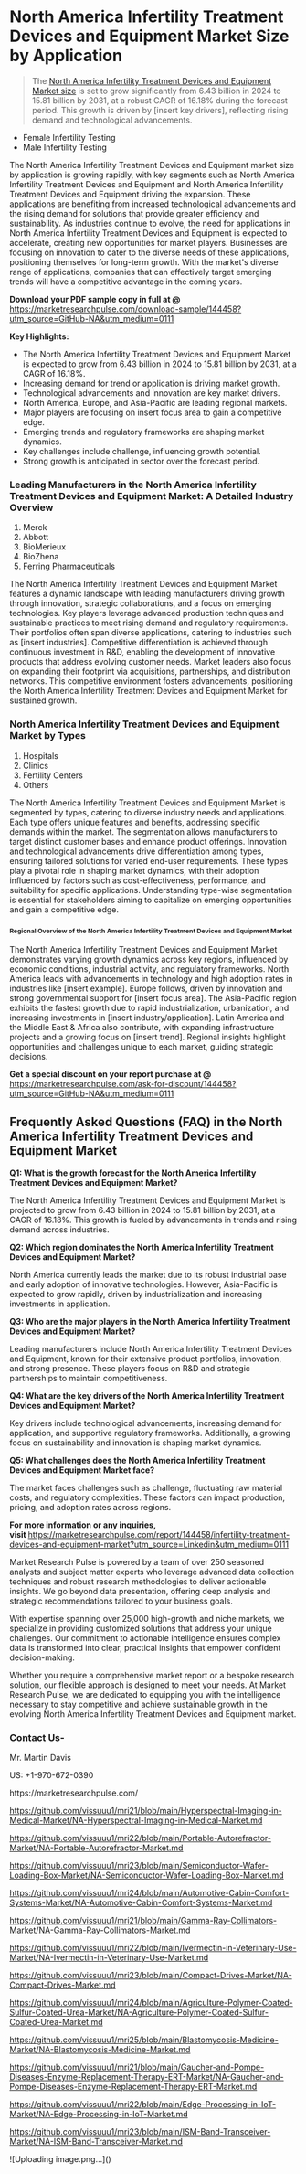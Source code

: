 <h1>North America Infertility Treatment Devices and Equipment Market&nbsp;Size by Application</h1><blockquote><p>The <a href="https://marketresearchpulse.com/download-sample/144458?utm_source=GitHub-NA&amp;utm_medium=0111">North America Infertility Treatment Devices and Equipment Market size</a> is set to grow significantly from 6.43 billion in 2024 to 15.81 billion by 2031, at a robust CAGR of 16.18% during the forecast period. This growth is driven by [insert key drivers], reflecting rising demand and technological advancements.</p></blockquote><ul><li>Female Infertility Testing <li> Male Infertility Testing</li></ul><p>The North America Infertility Treatment Devices and Equipment market size by application is growing rapidly, with key segments such as North America Infertility Treatment Devices and Equipment and North America Infertility Treatment Devices and Equipment driving the expansion. These applications are benefiting from increased technological advancements and the rising demand for solutions that provide greater efficiency and sustainability. As industries continue to evolve, the need for applications in North America Infertility Treatment Devices and Equipment is expected to accelerate, creating new opportunities for market players. Businesses are focusing on innovation to cater to the diverse needs of these applications, positioning themselves for long-term growth. With the market's diverse range of applications, companies that can effectively target emerging trends will have a competitive advantage in the coming years.</p><p><strong>Download your PDF sample copy in full at @ </strong><a href="https://marketresearchpulse.com/download-sample/144458?utm_source=GitHub-NA&amp;utm_medium=0111">https://marketresearchpulse.com/download-sample/144458?utm_source=GitHub-NA&amp;utm_medium=0111</a></p><p><strong>Key Highlights: </strong></p><ul><li>The North America Infertility Treatment Devices and Equipment Market is expected to grow from 6.43 billion in 2024 to 15.81 billion by 2031, at a CAGR of 16.18%.</li><li>Increasing demand for trend or application is driving market growth.</li><li>Technological advancements and innovation are key market drivers.</li><li>North America, Europe, and Asia-Pacific are leading regional markets.</li><li>Major players are focusing on insert focus area to gain a competitive edge.</li><li>Emerging trends and regulatory frameworks are shaping market dynamics.</li><li>Key challenges include challenge, influencing growth potential.</li><li>Strong growth is anticipated in sector over the forecast period.</li></ul><h3>Leading Manufacturers in the North America Infertility Treatment Devices and Equipment Market: A Detailed Industry Overview</h3><ol><li>Merck</li><li>Abbott</li><li>BioMerieux</li><li>BioZhena</li><li>Ferring Pharmaceuticals</li></ol><div class="flex max-w-full flex-col flex-grow"><div class="min-h-8 text-message flex w-full flex-col items-end gap-2 whitespace-normal break-words [.text-message+&amp;]:mt-5" dir="auto" data-message-author-role="assistant" data-message-id="fd8432e4-4910-450d-b182-61b7bfb0a01f" data-message-model-slug="gpt-4o"><div class="flex w-full flex-col gap-1 empty:hidden first:pt-[3px]"><div class="markdown prose w-full break-words dark:prose-invert light"><p>The North America Infertility Treatment Devices and Equipment Market features a dynamic landscape with leading manufacturers driving growth through innovation, strategic collaborations, and a focus on emerging technologies. Key players leverage advanced production techniques and sustainable practices to meet rising demand and regulatory requirements. Their portfolios often span diverse applications, catering to industries such as [insert industries]. Competitive differentiation is achieved through continuous investment in R&amp;D, enabling the development of innovative products that address evolving customer needs. Market leaders also focus on expanding their footprint via acquisitions, partnerships, and distribution networks. This competitive environment fosters advancements, positioning the North America Infertility Treatment Devices and Equipment Market for sustained growth.</p></div></div></div></div><h3>North America Infertility Treatment Devices and Equipment Market by Types</h3><ol><li>Hospitals <li> Clinics <li> Fertility Centers <li> Others</li></ol><div class="flex max-w-full flex-col flex-grow"><div class="min-h-8 text-message flex w-full flex-col items-end gap-2 whitespace-normal break-words [.text-message+&amp;]:mt-5" dir="auto" data-message-author-role="assistant" data-message-id="084470be-0bb7-4664-bddf-5156b4f41249" data-message-model-slug="gpt-4o-mini"><div class="flex w-full flex-col gap-1 empty:hidden first:pt-[3px]"><div class="markdown prose w-full break-words dark:prose-invert light"><p>The North America Infertility Treatment Devices and Equipment Market is segmented by types, catering to diverse industry needs and applications. Each type offers unique features and benefits, addressing specific demands within the market. The segmentation allows manufacturers to target distinct customer bases and enhance product offerings. Innovation and technological advancements drive differentiation among types, ensuring tailored solutions for varied end-user requirements. These types play a pivotal role in shaping market dynamics, with their adoption influenced by factors such as cost-effectiveness, performance, and suitability for specific applications. Understanding type-wise segmentation is essential for stakeholders aiming to capitalize on emerging opportunities and gain a competitive edge.</p></div></div></div></div><h3><span style="font-size: 11px;">Regional Overview of the North America Infertility Treatment Devices and Equipment Market</span></h3><div class="flex max-w-full flex-col flex-grow"><div class="min-h-8 text-message flex w-full flex-col items-end gap-2 whitespace-normal break-words [.text-message+&amp;]:mt-5" dir="auto" data-message-author-role="assistant" data-message-id="e9038762-ce64-4e30-91c9-9bd413514231" data-message-model-slug="gpt-4o-mini"><div class="flex w-full flex-col gap-1 empty:hidden first:pt-[3px]"><div class="markdown prose w-full break-words dark:prose-invert light"><p>The North America Infertility Treatment Devices and Equipment Market demonstrates varying growth dynamics across key regions, influenced by economic conditions, industrial activity, and regulatory frameworks. North America leads with advancements in technology and high adoption rates in industries like [insert example]. Europe follows, driven by innovation and strong governmental support for [insert focus area]. The Asia-Pacific region exhibits the fastest growth due to rapid industrialization, urbanization, and increasing investments in [insert industry/application]. Latin America and the Middle East &amp; Africa also contribute, with expanding infrastructure projects and a growing focus on [insert trend]. Regional insights highlight opportunities and challenges unique to each market, guiding strategic decisions.</p></div></div></div></div><p><strong>Get a special discount on your report purchase at @ </strong><a href="https://marketresearchpulse.com/ask-for-discount/144458?utm_source=GitHub-NA&amp;utm_medium=0111">https://marketresearchpulse.com/ask-for-discount/144458?utm_source=GitHub-NA&amp;utm_medium=0111</a></p><h2>Frequently Asked Questions (FAQ) in the North America Infertility Treatment Devices and Equipment Market</h2><p><strong>Q1: What is the growth forecast for the North America Infertility Treatment Devices and Equipment Market?</strong></p><p>The North America Infertility Treatment Devices and Equipment Market is projected to grow from 6.43 billion in 2024 to 15.81 billion by 2031, at a CAGR of 16.18%. This growth is fueled by advancements in trends and rising demand across industries.</p><p><strong>Q2: Which region dominates the North America Infertility Treatment Devices and Equipment Market?</strong></p><p>North America currently leads the market due to its robust industrial base and early adoption of innovative technologies. However, Asia-Pacific is expected to grow rapidly, driven by industrialization and increasing investments in application.</p><p><strong>Q3: Who are the major players in the North America Infertility Treatment Devices and Equipment Market?</strong></p><p>Leading manufacturers include North America Infertility Treatment Devices and Equipment, known for their extensive product portfolios, innovation, and strong presence. These players focus on R&amp;D and strategic partnerships to maintain competitiveness.</p><p><strong>Q4: What are the key drivers of the North America Infertility Treatment Devices and Equipment Market?</strong></p><p>Key drivers include technological advancements, increasing demand for application, and supportive regulatory frameworks. Additionally, a growing focus on sustainability and innovation is shaping market dynamics.</p><p><strong>Q5: What challenges does the North America Infertility Treatment Devices and Equipment Market face?</strong></p><p>The market faces challenges such as challenge, fluctuating raw material costs, and regulatory complexities. These factors can impact production, pricing, and adoption rates across regions.</p><p><strong>For more information or any inquiries, visit&nbsp;</strong><a href="https://marketresearchpulse.com/report/144458/infertility-treatment-devices-and-equipment-market?utm_source=Linkedin&utm_medium=0111">https://marketresearchpulse.com/report/144458/infertility-treatment-devices-and-equipment-market?utm_source=Linkedin&utm_medium=0111</a></p><p>Market Research Pulse is powered by a team of over 250 seasoned analysts and subject matter experts who leverage advanced data collection techniques and robust research methodologies to deliver actionable insights. We go beyond data presentation, offering deep analysis and strategic recommendations tailored to your business goals.</p><p>With expertise spanning over 25,000 high-growth and niche markets, we specialize in providing customized solutions that address your unique challenges. Our commitment to actionable intelligence ensures complex data is transformed into clear, practical insights that empower confident decision-making.</p><p>Whether you require a comprehensive market report or a bespoke research solution, our flexible approach is designed to meet your needs. At Market Research Pulse, we are dedicated to equipping you with the intelligence necessary to stay competitive and achieve sustainable growth in the evolving North America Infertility Treatment Devices and Equipment market.</p><h3><strong>Contact Us-</strong></h3><p>Mr. Martin Davis</p><p>US: +1-970-672-0390</p><p>https://marketresearchpulse.com/</p><p><a href="https://github.com/vissuuu1/mri21/blob/main/Hyperspectral-Imaging-in-Medical-Market/NA-Hyperspectral-Imaging-in-Medical-Market.md">https://github.com/vissuuu1/mri21/blob/main/Hyperspectral-Imaging-in-Medical-Market/NA-Hyperspectral-Imaging-in-Medical-Market.md</a></p><p><a href="https://github.com/vissuuu1/mri22/blob/main/Portable-Autorefractor-Market/NA-Portable-Autorefractor-Market.md">https://github.com/vissuuu1/mri22/blob/main/Portable-Autorefractor-Market/NA-Portable-Autorefractor-Market.md</a></p><p><a href="https://github.com/vissuuu1/mri23/blob/main/Semiconductor-Wafer-Loading-Box-Market/NA-Semiconductor-Wafer-Loading-Box-Market.md">https://github.com/vissuuu1/mri23/blob/main/Semiconductor-Wafer-Loading-Box-Market/NA-Semiconductor-Wafer-Loading-Box-Market.md</a></p><p><a href="https://github.com/vissuuu1/mri24/blob/main/Automotive-Cabin-Comfort-Systems-Market/NA-Automotive-Cabin-Comfort-Systems-Market.md">https://github.com/vissuuu1/mri24/blob/main/Automotive-Cabin-Comfort-Systems-Market/NA-Automotive-Cabin-Comfort-Systems-Market.md</a></p><p><a href="https://github.com/vissuuu1/mri21/blob/main/Gamma-Ray-Collimators-Market/NA-Gamma-Ray-Collimators-Market.md">https://github.com/vissuuu1/mri21/blob/main/Gamma-Ray-Collimators-Market/NA-Gamma-Ray-Collimators-Market.md</a></p><p><a href="https://github.com/vissuuu1/mri22/blob/main/Ivermectin-in-Veterinary-Use-Market/NA-Ivermectin-in-Veterinary-Use-Market.md">https://github.com/vissuuu1/mri22/blob/main/Ivermectin-in-Veterinary-Use-Market/NA-Ivermectin-in-Veterinary-Use-Market.md</a></p><p><a href="https://github.com/vissuuu1/mri23/blob/main/Compact-Drives-Market/NA-Compact-Drives-Market.md">https://github.com/vissuuu1/mri23/blob/main/Compact-Drives-Market/NA-Compact-Drives-Market.md</a></p><p><a href="https://github.com/vissuuu1/mri24/blob/main/Agriculture-Polymer-Coated-Sulfur-Coated-Urea-Market/NA-Agriculture-Polymer-Coated-Sulfur-Coated-Urea-Market.md">https://github.com/vissuuu1/mri24/blob/main/Agriculture-Polymer-Coated-Sulfur-Coated-Urea-Market/NA-Agriculture-Polymer-Coated-Sulfur-Coated-Urea-Market.md</a></p><p><a href="https://github.com/vissuuu1/mri25/blob/main/Blastomycosis-Medicine-Market/NA-Blastomycosis-Medicine-Market.md">https://github.com/vissuuu1/mri25/blob/main/Blastomycosis-Medicine-Market/NA-Blastomycosis-Medicine-Market.md</a></p><p><a href="https://github.com/vissuuu1/mri21/blob/main/Gaucher-and-Pompe-Diseases-Enzyme-Replacement-Therapy-ERT-Market/NA-Gaucher-and-Pompe-Diseases-Enzyme-Replacement-Therapy-ERT-Market.md">https://github.com/vissuuu1/mri21/blob/main/Gaucher-and-Pompe-Diseases-Enzyme-Replacement-Therapy-ERT-Market/NA-Gaucher-and-Pompe-Diseases-Enzyme-Replacement-Therapy-ERT-Market.md</a></p><p><a href="https://github.com/vissuuu1/mri22/blob/main/Edge-Processing-in-IoT-Market/NA-Edge-Processing-in-IoT-Market.md">https://github.com/vissuuu1/mri22/blob/main/Edge-Processing-in-IoT-Market/NA-Edge-Processing-in-IoT-Market.md</a></p><p><a href="https://github.com/vissuuu1/mri23/blob/main/ISM-Band-Transceiver-Market/NA-ISM-Band-Transceiver-Market.md">https://github.com/vissuuu1/mri23/blob/main/ISM-Band-Transceiver-Market/NA-ISM-Band-Transceiver-Market.md</a></p>
![Uploading image.png…]()
